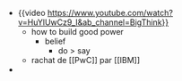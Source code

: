- {{video https://www.youtube.com/watch?v=HuYlUwCz9_I&ab_channel=BigThink}}
	- how to build good power
		- belief
			- do > say
	- rachat de [[PwC]] par [[IBM]]
-
